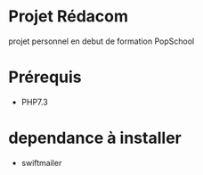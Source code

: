 # Projet Rédacom 

projet personnel en debut de formation PopSchool 

# Prérequis 

- PHP7.3

# dependance à installer 

- swiftmailer

